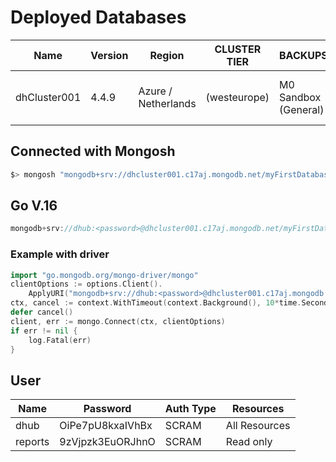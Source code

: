 # Deployed Databases

|Name  |  Version|  Region| CLUSTER TIER| BACKUPS|TYPE |Access|
|----  |---      |---     |---          |---     |---|---|
|dhCluster001| 4.4.9| Azure / Netherlands| (westeurope)| M0 Sandbox (General)| Replica Set - 3 nodes|Allow Access from Anywhere |


## Connected with Mongosh
```sh
$> mongosh "mongodb+srv://dhcluster001.c17aj.mongodb.net/myFirstDatabase" --username dhub
```


## Go V.16
```go
mongodb+srv://dhub:<password>@dhcluster001.c17aj.mongodb.net/myFirstDatabase?retryWrites=true&w=majority
```

### Example with driver
```go
import "go.mongodb.org/mongo-driver/mongo"
clientOptions := options.Client().
    ApplyURI("mongodb+srv://dhub:<password>@dhcluster001.c17aj.mongodb.net/myFirstDatabase?retryWrites=true&w=majority")
ctx, cancel := context.WithTimeout(context.Background(), 10*time.Second)
defer cancel()
client, err := mongo.Connect(ctx, clientOptions)
if err != nil {
    log.Fatal(err)
}
```


## User


| Name | Password | Auth Type  | Resources |
|--|--|--|--|
|dhub | OiPe7pU8kxaIVhBx | SCRAM  | All Resources|
|reports | 9zVjpzk3EuORJhnO | SCRAM  | Read only |


